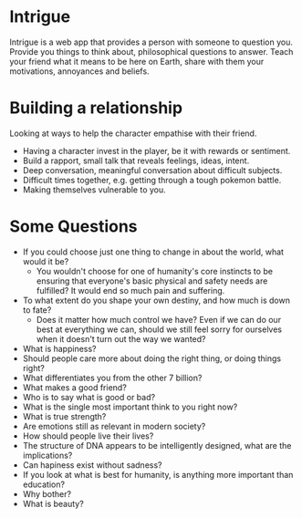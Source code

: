 # Intrigue
Intrigue is a web app that provides a person with someone to question you. Provide you things to think about, philosophical questions to answer. Teach your friend what it means to be here on Earth, share with them your motivations, annoyances and beliefs.

# Building a relationship
Looking at ways to help the character empathise with their friend.
+ Having a character invest in the player, be it with rewards or sentiment.
+ Build a rapport, small talk that reveals feelings, ideas, intent.
+ Deep conversation, meaningful conversation about difficult subjects.
+ Difficult times together, e.g. getting through a tough pokemon battle.
+ Making themselves vulnerable to you.

# Some Questions
+ If you could choose just one thing to change in about the world, what would it be?
  - You wouldn't choose for one of humanity's core instincts to be ensuring that everyone's basic physical and safety needs are fulfilled? It would end so much pain and suffering.
+ To what extent do you shape your own destiny, and how much is down to fate?
  - Does it matter how much control we have? Even if we can do our best at everything we can, should we still feel sorry for ourselves when it doesn't turn out the way we wanted?
+ What is happiness?
+ Should people care more about doing the right thing, or doing things right?
+ What differentiates you from the other 7 billion?
+ What makes a good friend?
+ Who is to say what is good or bad?
+ What is the single most important think to you right now?
+ What is true strength?
+ Are emotions still as relevant in modern society?
+ How should people live their lives?
+ The structure of DNA appears to be intelligently designed, what are the implications?
+ Can hapiness exist without sadness?
+ If you look at what is best for humanity, is anything more important than education?
+ Why bother?
+ What is beauty?
